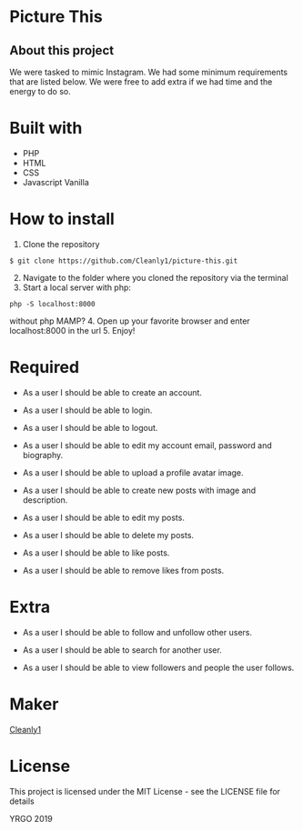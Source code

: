 # Picture This
## About this project
We were tasked to mimic Instagram. We had some minimum requirements that are listed below. We were free to
add extra if we had time and the energy to do so.

# Built with
* PHP
* HTML
* CSS
* Javascript Vanilla

# How to install
1. Clone the repository
```
$ git clone https://github.com/Cleanly1/picture-this.git
```
2. Navigate to the folder where you cloned the repository via the terminal
3. Start a local server with php:
```
php -S localhost:8000
```
without php MAMP?
4. Open up your favorite browser and enter localhost:8000 in the url
5. Enjoy!

# Required
- As a user I should be able to create an account.

- As a user I should be able to login.

- As a user I should be able to logout.

- As a user I should be able to edit my account email, password and biography.

- As a user I should be able to upload a profile avatar image.

- As a user I should be able to create new posts with image and description.

- As a user I should be able to edit my posts.

- As a user I should be able to delete my posts.

- As a user I should be able to like posts.

- As a user I should be able to remove likes from posts.


# Extra

- As a user I should be able to follow and unfollow other users.

- As a user I should be able to search for another user.

- As a user I should be able to view followers and people the user follows.



# Maker

[Cleanly1](https://github.com/Cleanly1)

# License
This project is licensed under the MIT License - see the LICENSE file for details

YRGO 2019
